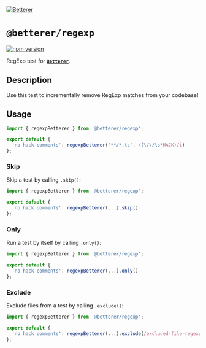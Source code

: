 [![Betterer](https://github.com/phenomnomnominal/betterer/blob/master/docs/logo.png)](https://phenomnomnominal.github.io/betterer/)

# `@betterer/regexp`

[![npm version](https://img.shields.io/npm/v/@betterer/regexp.svg)](https://www.npmjs.com/package/@betterer/regexp)

RegExp test for [**`Betterer`**](https://github.com/phenomnomnominal/betterer).

## Description

Use this test to incrementally remove RegExp matches from your codebase!

## Usage

```typescript
import { regexpBetterer } from '@betterer/regexp';

export default {
  'no hack comments': regexpBetterer('**/*.ts', /(\/\/\s*HACK)/i)
};
```

### Skip

Skip a test by calling `.skip()`:

```typescript
import { regexpBetterer } from '@betterer/regexp';

export default {
  'no hack comments': regexpBetterer(...).skip()
};
```

### Only

Run a test by itself by calling `.only()`:

```typescript
import { regexpBetterer } from '@betterer/regexp';

export default {
  'no hack comments': regexpBetterer(...).only()
};
```

### Exclude

Exclude files from a test by calling `.exclude()`:

```typescript
import { regexpBetterer } from '@betterer/regexp';

export default {
  'no hack comments': regexpBetterer(...).exclude(/excluded-file-regexp/)
};
```
